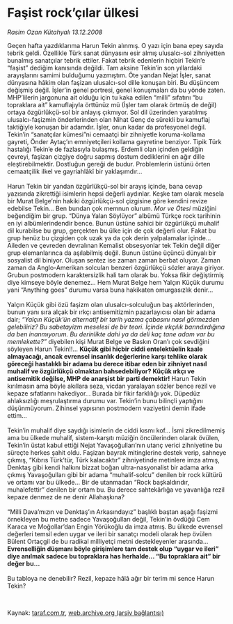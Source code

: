 # Faşist rock’çılar ülkesi

*Rasim Ozan Kütahyalı 13.12.2008*

<div class="taraf_structure_2col_1zq">
<div class="margen_n">



 <p>Geçen hafta yazdıklarıma Harun Tekin alınmış. O yazı için bana epey sayıda tebrik geldi. Özellikle Türk sanat dünyasını esir almış ulusalcı-sol zihniyetten bunalmış sanatçılar tebrik ettiler. Fakat tebrik edenlerin hiçbiri Tekin’e “faşist” dediğim kanısında değildi. Tam aksine Tekin’in son yıllardaki arayışlarını samimi bulduğumu yazmıştım. Öte yandan Nejat İşler, sanat dünyasına hâkim olan faşizan ulusalcı-sol dille konuşan biri. Bu düşüncem değişmiş değil. İşler’in genel portresi, genel konuşmaları da bu yönde zaten. MHP’lilerin jargonuna ait olduğu için tu kaka edilen “milli” sıfatını “bu topraklara ait” kamuflajıyla örttünüz mü (İşler tam olarak örtmüş de değil) ortaya özgürlükçü-sol bir anlayış çıkmıyor. Sol dil üzerinden yaratılmış ulusalcı-faşizmin önderlerinden olan Nihat Genç de sürekli bu kamuflaj taktiğiyle konuşan bir adamdır. İşler, onun kadar da profesyonel değil. Tekin’in “sanatçılar kümesi”ni cemaatçi bir zihniyetle koruma-kollama gayreti, Önder Aytaç’ın emniyetçileri kollama gayretine benziyor. Tipik Türk hastalığı Tekin’e de fazlasıyla bulaşmış. Erdemli olan içinden geldiğin çevreyi, faşizan çizgiye doğru sapmış dostum dediklerini en ağır dille eleştirebilmektir. Dostluğun gereği de budur. Problemlerin üstünü örten cemaatçilik ilkel ve gayriahlâkî bir yaklaşımdır... <br/><br/>Harun Tekin bir yandan özgürlükçü-sol bir arayış içinde, bana cevap yazısında zikrettiği isimlerin hepsi değerli aydınlar. Keşke tam olarak mesela bir Murat Belge’nin hakiki özgürlükçü-sol çizgisine göre kendini revize edebilse Tekin... Ben bundan çok memnun olurum. <i>Mor ve Ötesi</i> müziğini beğendiğim bir grup. “Dünya Yalan Söylüyor” albümü Türkçe rock tarihinin en iyi albümlerindendir bence. Bunun üstüne sahici bir özgürlükçü muhalif dil kurabilse bu grup, gerçekten bu ülke için de çok değerli olur. Fakat bu grup henüz bu çizgiden çok uzak ya da çok derin yalpalamalar içinde... Aileden ve çevreden devralınan Kemalist obsesyonlar tek Tekin değil diğer grup elemanlarınca da aşılabilmiş değil. Bunun üstüne üçüncü dünyalı bir sosyalist dil biniyor. Oluşan sentez ise zaman zaman berbat oluyor. Zaman zaman da Anglo-Amerikan solcuları benzeri özgürlükçü sözler araya giriyor. Grubun postmodern karaktersizlik hali tam olarak bu. Yoksa fikir değiştirmiş diye kimseye böyle denemez... Hem Murat Belge hem Yalçın Küçük durumu yani “Anything goes” durumu varsa buna hakikaten omurgasızlık denir... <br/><br/>Yalçın Küçük gibi özü faşizm olan ulusalcı-solculuğun baş aktörlerinden, bunun yanı sıra alçak bir ırkçı antisemitizmin pazarlayıcısı olan bir adama dair; <i>“Yalçın Küçük’ün alternatif bir tarih yazma çabasını nasıl görmezden gelebiliriz? Bu sabetayizm meselesi de bir teori. İçinde ırkçılık barındırdığına da ben inanmıyorum. Bu derinlikte dahi ya da deli kaç tane adam var bu memlekette?”</i> diyebilen kişi Murat Belge ve Baskın Oran’ı çok sevdiğini söyleyen Harun Tekin!!... <b>Küçük gibi hiçbir ciddi entelektüelin kaale almayacağı, ancak evrensel insanlık değerlerine karşı tehlike olarak göreceği hastalıklı bir adama bu derece itibar eden bir zihniyet nasıl muhalif ve özgürlükçü olmaktan bahsedebiliyor? Küçük ırkçı ve antisemitik değilse, MHP de anarşist bir parti demektir!</b> Harun Tekin kırılmasın ama böyle akıllara seza, vicdan yaralayan sözler bence rezil ve kepaze sıfatlarını hakediyor... Burada bir fikir farklılığı yok. Düpedüz ahlaksızlığı meşrulaştırma durumu var. Tekin’in bunu bilinçli yaptığını düşünmüyorum. Zihinsel yapısının postmodern vaziyetini demin ifade ettim... <br/><br/>Tekin’in muhalif diye saydığı isimlerin de ciddi kısmı kof... İsmi zikredilmemiş ama bu ülkede muhalif, sistem-karşıtı müziğin öncülerinden olarak övülen, Tekin’in üstat kabul ettiği Nejat Yavaşoğulları’nın utanç verici zihniyetine bu süreçte herkes şahit oldu. Faşizan bayrak mitinglerine destek verip, sahneye çıkmış, “Kıbrıs Türk’tür, Türk kalacaktır” zihniyetinde metinlere imza atmış, Denktaş gibi kendi halkını bizzat boğan ultra-nasyonalist bir adama arka çıkmış Yavaşoğulları gibi bir adama “muhalif-solcu” denilen bir rock kültürü ve ortamı var bu ülkede... Bir de utanmadan “Rock başkaldırıdır, muhalefettir” denilen bir ortam bu. Bu derece sahtekârlığa ve yavanlığa rezil kepaze denmez de ne denir Allahaşkına? <br/><br/>“Milli Dava’mızın ve Denktaş’ın Arkasındayız” başlıklı baştan aşağı faşizmi örnekleyen bu metne sadece Yavaşoğulları değil, Tekin’in övdüğü Cem Karaca ve Moğollar’dan Engin Yörükoğlu da imza atmış. Bu ülkede evrensel değerleri temsil eden uygar ve ileri bir sanatçı modeli olarak hep övülen Bülent Ortaçgil de bu radikal milliyetçi metni destekleyenler arasında...<b> Evrenselliğin düşmanı böyle girişimlere tam destek olup “uygar ve ileri” diye anılmak sadece bu topraklara has herhalde... “Bu topraklara ait” bir değer bu...</b> <br/><br/>Bu tabloya ne denebilir? Rezil, kepaze hâlâ ağır bir terim mi sence Harun Tekin?</p>

<br/>


<div id="taraf_not">
</div>

</div>


</div>

Kaynak: [taraf.com.tr](http://www.taraf.com.tr:80/makale/3085.htm), [web.archive.org (arşiv bağlantısı)](http://web.archive.org/web/20090321024441/http://www.taraf.com.tr:80/makale/3085.htm)
